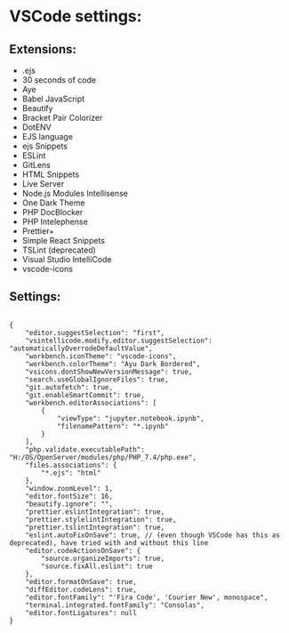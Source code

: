 # VSCode settings:

## Extensions:
- .ejs
- 30 seconds of code
- Aye
- Babel JavaScript
- Beautify
- Bracket Pair Colorizer
- DotENV
- EJS language
- ejs Snippets
- ESLint
- GitLens
- HTML Snippets
- Live Server
- Node.js Modules Intellisense
- One Dark Theme
- PHP DocBlocker
- PHP Intelephense
- Prettier+
- Simple React Snippets
- TSLint (deprecated)
- Visual Studio IntelliCode
- vscode-icons

## Settings:

```

{
    "editor.suggestSelection": "first",
    "vsintellicode.modify.editor.suggestSelection": "automaticallyOverrodeDefaultValue",
    "workbench.iconTheme": "vscode-icons",
    "workbench.colorTheme": "Ayu Dark Bordered",
    "vsicons.dontShowNewVersionMessage": true,
    "search.useGlobalIgnoreFiles": true,
    "git.autofetch": true,
    "git.enableSmartCommit": true,
    "workbench.editorAssociations": [
        {
            "viewType": "jupyter.notebook.ipynb",
            "filenamePattern": "*.ipynb"
        }
    ],
    "php.validate.executablePath": "H:/OS/OpenServer/modules/php/PHP_7.4/php.exe",
    "files.associations": {
        "*.ejs": "html"
    },
    "window.zoomLevel": 1,
    "editor.fontSize": 16,
    "beautify.ignore": "",
    "prettier.eslintIntegration": true,
    "prettier.stylelintIntegration": true,
    "prettier.tslintIntegration": true,
    "eslint.autoFixOnSave": true, // (even though VSCode has this as deprecated), have tried with and without this line
    "editor.codeActionsOnSave": {
        "source.organizeImports": true,
        "source.fixAll.eslint": true
    },
    "editor.formatOnSave": true,
    "diffEditor.codeLens": true,
    "editor.fontFamily": "'Fira Code', 'Courier New', monospace",
    "terminal.integrated.fontFamily": "Consolas",
    "editor.fontLigatures": null
}

```
